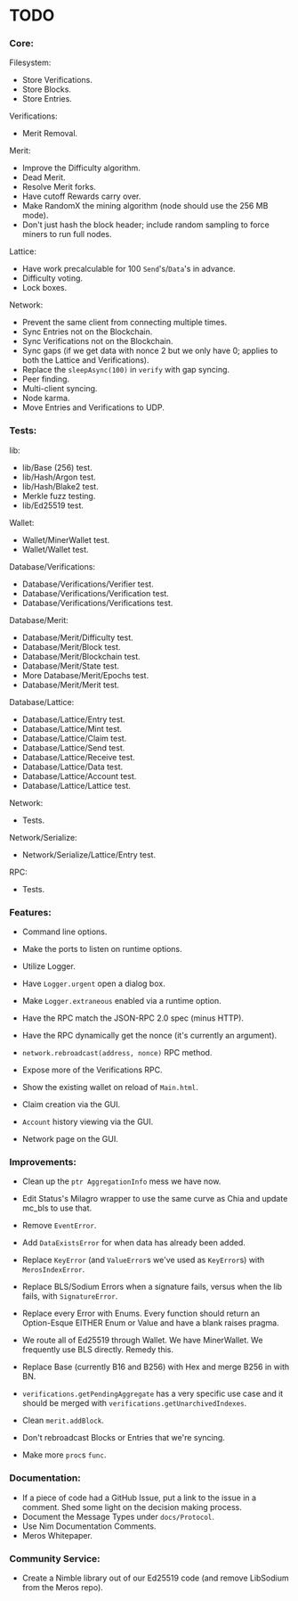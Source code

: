 # TODO

### Core:
Filesystem:
- Store Verifications.
- Store Blocks.
- Store Entries.

Verifications:
- Merit Removal.

Merit:
- Improve the Difficulty algorithm.
- Dead Merit.
- Resolve Merit forks.
- Have cutoff Rewards carry over.
- Make RandomX the mining algorithm (node should use the 256 MB mode).
- Don't just hash the block header; include random sampling to force miners to run full nodes.

Lattice:
- Have work precalculable for 100 `Send`'s/`Data`'s in advance.
- Difficulty voting.
- Lock boxes.

Network:
- Prevent the same client from connecting multiple times.
- Sync Entries not on the Blockchain.
- Sync Verifications not on the Blockchain.
- Sync gaps (if we get data with nonce 2 but we only have 0; applies to both the Lattice and Verifications).
- Replace the `sleepAsync(100)` in `verify` with gap syncing.
- Peer finding.
- Multi-client syncing.
- Node karma.
- Move Entries and Verifications to UDP.

### Tests:
lib:
- lib/Base (256) test.
- lib/Hash/Argon test.
- lib/Hash/Blake2 test.
- Merkle fuzz testing.
- lib/Ed25519 test.

Wallet:
- Wallet/MinerWallet test.
- Wallet/Wallet test.

Database/Verifications:
- Database/Verifications/Verifier test.
- Database/Verifications/Verification test.
- Database/Verifications/Verifications test.

Database/Merit:
- Database/Merit/Difficulty test.
- Database/Merit/Block test.
- Database/Merit/Blockchain test.
- Database/Merit/State test.
- More Database/Merit/Epochs test.
- Database/Merit/Merit test.

Database/Lattice:
- Database/Lattice/Entry test.
- Database/Lattice/Mint test.
- Database/Lattice/Claim test.
- Database/Lattice/Send test.
- Database/Lattice/Receive test.
- Database/Lattice/Data test.
- Database/Lattice/Account test.
- Database/Lattice/Lattice test.

Network:
- Tests.

Network/Serialize:
- Network/Serialize/Lattice/Entry test.

RPC:
- Tests.

### Features:
- Command line options.
- Make the ports to listen on runtime options.

- Utilize Logger.
- Have `Logger.urgent` open a dialog box.
- Make `Logger.extraneous` enabled via a runtime option.

- Have the RPC match the JSON-RPC 2.0 spec (minus HTTP).
- Have the RPC dynamically get the nonce (it's currently an argument).
- `network.rebroadcast(address, nonce)` RPC method.
- Expose more of the Verifications RPC.

- Show the existing wallet on reload of `Main.html`.
- Claim creation via the GUI.
- `Account` history viewing via the GUI.
- Network page on the GUI.

### Improvements:
- Clean up the `ptr AggregationInfo` mess we have now.
- Edit Status's Milagro wrapper to use the same curve as Chia and update mc_bls to use that.

- Remove `EventError`.
- Add `DataExistsError` for when data has already been added.
- Replace `KeyError` (and `ValueError`s we've used as `KeyError`s) with `MerosIndexError`.
- Replace BLS/Sodium Errors when a signature fails, versus when the lib fails, with `SignatureError`.
- Replace every Error with Enums. Every function should return an Option-Esque EITHER Enum or Value and have a blank raises pragma.

- We route all of Ed25519 through Wallet. We have MinerWallet. We frequently use BLS directly. Remedy this.
- Replace Base (currently B16 and B256) with Hex and merge B256 in with BN.

- `verifications.getPendingAggregate` has a very specific use case and it should be merged with `verifications.getUnarchivedIndexes`.

- Clean `merit.addBlock`.
- Don't rebroadcast Blocks or Entries that we're syncing.

- Make more `proc`s `func`.

### Documentation:
- If a piece of code had a GitHub Issue, put a link to the issue in a comment. Shed some light on the decision making process.
- Document the Message Types under `docs/Protocol`.
- Use Nim Documentation Comments.
- Meros Whitepaper.

### Community Service:
- Create a Nimble library out of our Ed25519 code (and remove LibSodium from the Meros repo).
